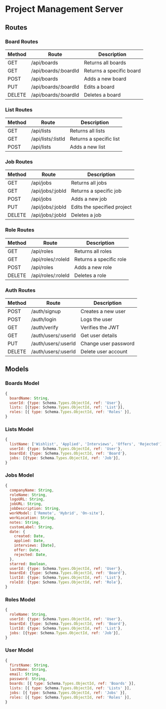 # Project Management Server

## Routes

### Board Routes

| Method | Route                | Description              |
| ------ | -------------------- | ------------------------ |
| GET    | /api/boards          | Returns all boards       |
| GET    | /api/boards/:boardId | Returns a specific board |
| POST   | /api/boards          | Adds a new board         |
| PUT    | /api/boards/:boardId | Edits a board            |
| DELETE | /api/boards/:boardId | Deletes a board          |

### List Routes

| Method | Route              | Description             |
| ------ | ------------------ | ----------------------- |
| GET    | /api/lists         | Returns all lists       |
| GET    | /api/lists/:listId | Returns a specific list |
| POST   | /api/lists         | Adds a new list         |

### Job Routes

| Method | Route            | Description                 |
| ------ | ---------------- | --------------------------- |
| GET    | /api/jobs        | Returns all jobs            |
| GET    | /api/jobs/:jobId | Returns a specific job      |
| POST   | /api/jobs        | Adds a new job              |
| PUT    | /api/jobs/:jobId | Edits the specified project |
| DELETE | /api/jobs/:jobId | Deletes a job               |

### Role Routes

| Method | Route              | Description             |
| ------ | ------------------ | ----------------------- |
| GET    | /api/roles         | Returns all roles       |
| GET    | /api/roles/:roleId | Returns a specific role |
| POST   | /api/roles         | Adds a new role         |
| DELETE | /api/roles/:roleId | Deletes a role          |

### Auth Routes

| Method | Route               | Description          |
| ------ | ------------------- | -------------------- |
| POST   | /auth/signup        | Creates a new user   |
| POST   | /auth/login         | Logs the user        |
| GET    | /auth/verify        | Verifies the JWT     |
| GET    | /auth/users/:userId | Get user details     |
| PUT    | /auth/users/:userId | Change user password |
| DELETE | /auth/users/:userId | Delete user account  |

## Models

### Boards Model

```js
{
  boardName: String,
  userId: {type: Schema.Types.ObjectId, ref: 'User'},
  lists: [{type: Schema.Types.ObjectId, ref: 'List'}],
  roles: [{ type: Schema.Types.ObjectId, ref: 'Roles' }],
}
```

### Lists Model

```js
{
  listName: ['Wishlist', 'Applied', 'Interviews', 'Offers', 'Rejected'],
  userId: {type: Schema.Types.ObjectId, ref: 'User'},
  boardId: {type: Schema.Types.ObjectId, ref: 'Board'},
  jobs: [{type: Schema.Types.ObjectId, ref: 'Job'}],
}
```

### Jobs Model

```js
{
  companyName: String,
  roleName: String,
  logoURL: String,
  jobURL: String,
  jobDescription: String,
  workModel: ['Remote', 'Hybrid', 'On-site'],
  workLocation: String,
  notes: String,
  customLabel: String,
  date: {
    created: Date,
    applied: Date,
    interviews: [Date],
    offer: Date,
    rejected: Date,
  },
  starred: Boolean,
  userId: {type: Schema.Types.ObjectId, ref: 'User'},
  boardId: {type: Schema.Types.ObjectId, ref: 'Board'},
  listId: {type: Schema.Types.ObjectId, ref: 'List'},
  roleId: {type: Schema.Types.ObjectId, ref: 'Role'},
}
```

### Roles Model

```js
{
  roleName: String,
  userId: {type: Schema.Types.ObjectId, ref: 'User'},
  boardId: {type: Schema.Types.ObjectId, ref: 'Board'},
  listId: {type: Schema.Types.ObjectId, ref: 'List'},
  jobs: [{type: Schema.Types.ObjectId, ref: 'Job'}],
}
```

### User Model

```js
{
  firstName: String,
  lastName: String,
  email: String,
  password: String,
  boards: [{ type: Schema.Types.ObjectId, ref: 'Boards' }],
  lists: [{ type: Schema.Types.ObjectId, ref: 'Lists' }],
  jobs: [{ type: Schema.Types.ObjectId, ref: 'Jobs' }],
  roles: [{ type: Schema.Types.ObjectId, ref: 'Roles' }],
}
```
